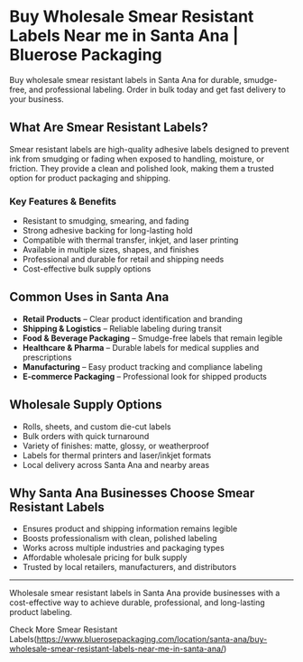 # Buy Wholesale Smear Resistant Labels Near me in Santa Ana | Bluerose Packaging

Buy wholesale smear resistant labels in Santa Ana for durable, smudge-free, and professional labeling. Order in bulk today and get fast delivery to your business.

## What Are Smear Resistant Labels?

Smear resistant labels are high-quality adhesive labels designed to prevent ink from smudging or fading when exposed to handling, moisture, or friction. They provide a clean and polished look, making them a trusted option for product packaging and shipping.

### Key Features & Benefits

- Resistant to smudging, smearing, and fading  
- Strong adhesive backing for long-lasting hold  
- Compatible with thermal transfer, inkjet, and laser printing  
- Available in multiple sizes, shapes, and finishes  
- Professional and durable for retail and shipping needs  
- Cost-effective bulk supply options  

## Common Uses in Santa Ana

- **Retail Products** – Clear product identification and branding  
- **Shipping & Logistics** – Reliable labeling during transit  
- **Food & Beverage Packaging** – Smudge-free labels that remain legible  
- **Healthcare & Pharma** – Durable labels for medical supplies and prescriptions  
- **Manufacturing** – Easy product tracking and compliance labeling  
- **E-commerce Packaging** – Professional look for shipped products  

## Wholesale Supply Options

- Rolls, sheets, and custom die-cut labels  
- Bulk orders with quick turnaround  
- Variety of finishes: matte, glossy, or weatherproof  
- Labels for thermal printers and laser/inkjet formats  
- Local delivery across Santa Ana and nearby areas  

## Why Santa Ana Businesses Choose Smear Resistant Labels

- Ensures product and shipping information remains legible  
- Boosts professionalism with clean, polished labeling  
- Works across multiple industries and packaging types  
- Affordable wholesale pricing for bulk supply  
- Trusted by local retailers, manufacturers, and distributors  

---

Wholesale smear resistant labels in Santa Ana provide businesses with a cost-effective way to achieve durable, professional, and long-lasting product labeling.

Check More Smear Resistant Labels(https://www.bluerosepackaging.com/location/santa-ana/buy-wholesale-smear-resistant-labels-near-me-in-santa-ana/)
